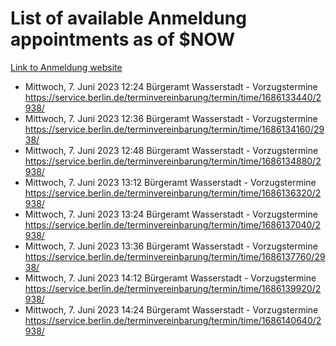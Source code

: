 # List of available Anmeldung appointments as of $NOW
[Link to Anmeldung website](https://service.berlin.de/terminvereinbarung/termin/tag.php?termin=1&anliegen[]=120686&dienstleisterlist=122210,122217,327316,122219,327312,122227,327314,122231,327346,122243,327348,122254,122252,329742,122260,329745,122262,329748,122271,327278,122273,327274,122277,327276,330436,122280,327294,122282,327290,122284,327292,122291,327270,122285,327266,122286,327264,122296,327268,150230,329760,122297,327286,122294,327284,122312,329763,122314,329775,122304,327330,122311,327334,122309,327332,317869,122281,327352,122279,329772,122283,122276,327324,122274,327326,122267,329766,122246,327318,122251,327320,122257,327322,122208,327298,122226,327300&herkunft=http%3A%2F%2Fservice.berlin.de%2Fdienstleistung%2F120686%2F)
- Mittwoch, 7. Juni 2023 12:24 Bürgeramt Wasserstadt - Vorzugstermine https://service.berlin.de/terminvereinbarung/termin/time/1686133440/2938/
- Mittwoch, 7. Juni 2023 12:36 Bürgeramt Wasserstadt - Vorzugstermine https://service.berlin.de/terminvereinbarung/termin/time/1686134160/2938/
- Mittwoch, 7. Juni 2023 12:48 Bürgeramt Wasserstadt - Vorzugstermine https://service.berlin.de/terminvereinbarung/termin/time/1686134880/2938/
- Mittwoch, 7. Juni 2023 13:12 Bürgeramt Wasserstadt - Vorzugstermine https://service.berlin.de/terminvereinbarung/termin/time/1686136320/2938/
- Mittwoch, 7. Juni 2023 13:24 Bürgeramt Wasserstadt - Vorzugstermine https://service.berlin.de/terminvereinbarung/termin/time/1686137040/2938/
- Mittwoch, 7. Juni 2023 13:36 Bürgeramt Wasserstadt - Vorzugstermine https://service.berlin.de/terminvereinbarung/termin/time/1686137760/2938/
- Mittwoch, 7. Juni 2023 14:12 Bürgeramt Wasserstadt - Vorzugstermine https://service.berlin.de/terminvereinbarung/termin/time/1686139920/2938/
- Mittwoch, 7. Juni 2023 14:24 Bürgeramt Wasserstadt - Vorzugstermine https://service.berlin.de/terminvereinbarung/termin/time/1686140640/2938/
